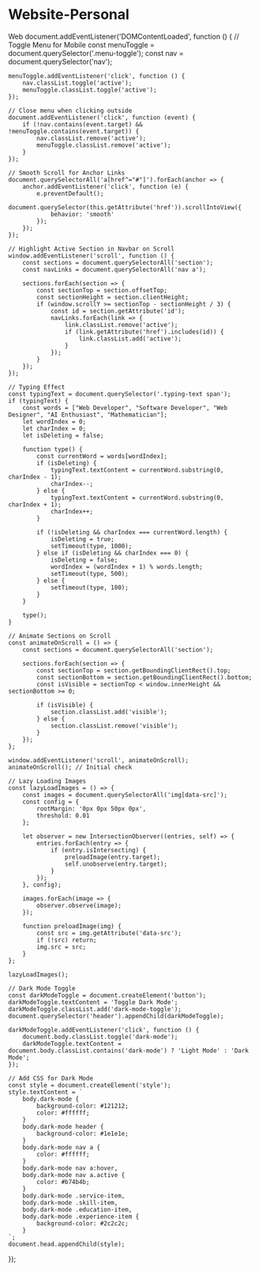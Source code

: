# Website-Personal
Web
document.addEventListener('DOMContentLoaded', function () {
    // Toggle Menu for Mobile
    const menuToggle = document.querySelector('.menu-toggle');
    const nav = document.querySelector('nav');

    menuToggle.addEventListener('click', function () {
        nav.classList.toggle('active');
        menuToggle.classList.toggle('active');
    });

    // Close menu when clicking outside
    document.addEventListener('click', function (event) {
        if (!nav.contains(event.target) && !menuToggle.contains(event.target)) {
            nav.classList.remove('active');
            menuToggle.classList.remove('active');
        }
    });

    // Smooth Scroll for Anchor Links
    document.querySelectorAll('a[href^="#"]').forEach(anchor => {
        anchor.addEventListener('click', function (e) {
            e.preventDefault();
            document.querySelector(this.getAttribute('href')).scrollIntoView({
                behavior: 'smooth'
            });
        });
    });

    // Highlight Active Section in Navbar on Scroll
    window.addEventListener('scroll', function () {
        const sections = document.querySelectorAll('section');
        const navLinks = document.querySelectorAll('nav a');

        sections.forEach(section => {
            const sectionTop = section.offsetTop;
            const sectionHeight = section.clientHeight;
            if (window.scrollY >= sectionTop - sectionHeight / 3) {
                const id = section.getAttribute('id');
                navLinks.forEach(link => {
                    link.classList.remove('active');
                    if (link.getAttribute('href').includes(id)) {
                        link.classList.add('active');
                    }
                });
            }
        });
    });

    // Typing Effect
    const typingText = document.querySelector('.typing-text span');
    if (typingText) {
        const words = ["Web Developer", "Software Developer", "Web Designer", "AI Enthusiast", "Mathematician"];
        let wordIndex = 0;
        let charIndex = 0;
        let isDeleting = false;

        function type() {
            const currentWord = words[wordIndex];
            if (isDeleting) {
                typingText.textContent = currentWord.substring(0, charIndex - 1);
                charIndex--;
            } else {
                typingText.textContent = currentWord.substring(0, charIndex + 1);
                charIndex++;
            }

            if (!isDeleting && charIndex === currentWord.length) {
                isDeleting = true;
                setTimeout(type, 1000);
            } else if (isDeleting && charIndex === 0) {
                isDeleting = false;
                wordIndex = (wordIndex + 1) % words.length;
                setTimeout(type, 500);
            } else {
                setTimeout(type, 100);
            }
        }

        type();
    }

    // Animate Sections on Scroll
    const animateOnScroll = () => {
        const sections = document.querySelectorAll('section');

        sections.forEach(section => {
            const sectionTop = section.getBoundingClientRect().top;
            const sectionBottom = section.getBoundingClientRect().bottom;
            const isVisible = sectionTop < window.innerHeight && sectionBottom >= 0;

            if (isVisible) {
                section.classList.add('visible');
            } else {
                section.classList.remove('visible');
            }
        });
    };

    window.addEventListener('scroll', animateOnScroll);
    animateOnScroll(); // Initial check

    // Lazy Loading Images
    const lazyLoadImages = () => {
        const images = document.querySelectorAll('img[data-src]');
        const config = {
            rootMargin: '0px 0px 50px 0px',
            threshold: 0.01
        };

        let observer = new IntersectionObserver((entries, self) => {
            entries.forEach(entry => {
                if (entry.isIntersecting) {
                    preloadImage(entry.target);
                    self.unobserve(entry.target);
                }
            });
        }, config);

        images.forEach(image => {
            observer.observe(image);
        });

        function preloadImage(img) {
            const src = img.getAttribute('data-src');
            if (!src) return;
            img.src = src;
        }
    };

    lazyLoadImages();

    // Dark Mode Toggle
    const darkModeToggle = document.createElement('button');
    darkModeToggle.textContent = 'Toggle Dark Mode';
    darkModeToggle.classList.add('dark-mode-toggle');
    document.querySelector('header').appendChild(darkModeToggle);

    darkModeToggle.addEventListener('click', function () {
        document.body.classList.toggle('dark-mode');
        darkModeToggle.textContent = document.body.classList.contains('dark-mode') ? 'Light Mode' : 'Dark Mode';
    });

    // Add CSS for Dark Mode
    const style = document.createElement('style');
    style.textContent = `
        body.dark-mode {
            background-color: #121212;
            color: #ffffff;
        }
        body.dark-mode header {
            background-color: #1e1e1e;
        }
        body.dark-mode nav a {
            color: #ffffff;
        }
        body.dark-mode nav a:hover,
        body.dark-mode nav a.active {
            color: #b74b4b;
        }
        body.dark-mode .service-item,
        body.dark-mode .skill-item,
        body.dark-mode .education-item,
        body.dark-mode .experience-item {
            background-color: #2c2c2c;
        }
    `;
    document.head.appendChild(style);
});

